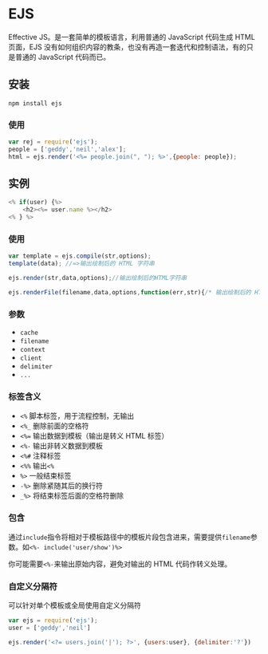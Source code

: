 # EJS

Effective JS。是一套简单的模板语言，利用普通的 JavaScript 代码生成 HTML 页面，EJS 没有如何组织内容的教条，也没有再造一套迭代和控制语法，有的只是普通的 JavaScript 代码而已。

## 安装

`npm install ejs`

### 使用

```js
var rej = require('ejs');
people = ['geddy','neil','alex'];
html = ejs.render('<%= people.join(", "); %>',{people: people});
```

## 实例

```js
<% if(user) {%>
    <h2><%= user.name %></h2>
<% } %>
```

### 使用

```js
var template = ejs.compile(str,options);
template(data); //=>输出绘制后的 HTML 字符串

ejs.render(str,data,options);//输出绘制后的HTML字符串

ejs.renderFile(filename,data,options,function(err,str){/* 输出绘制后的 HTML 字符串 */})
```

### 参数

- `cache`
- `filename`
- `context`
- `client`
- `delimiter`
- `...`

### 标签含义

- `<%` 脚本标签，用于流程控制，无输出
- `<%_` 删除前面的空格符
- `<%=` 输出数据到模板（输出是转义 HTML 标签）
- `<%-` 输出非转义数据到模板
- `<%#` 注释标签
- `<%%` 输出`<%`
- `%>` 一般结束标签
- `-%>` 删除紧随其后的换行符
- `_%>` 将结束标签后面的空格符删除

### 包含

通过`include`指令将相对于模板路径中的模板片段包含进来，需要提供`filename`参数。如`<%- include('user/show')%>`

你可能需要`<%-`来输出原始内容，避免对输出的 HTML 代码作转义处理。

### 自定义分隔符

可以针对单个模板或全局使用自定义分隔符

```js
var ejs = require('ejs');
user = ['geddy','neil']

ejs.render('<?= users.join('|'); ?>', {users:user}, {delimiter:'?'})
```